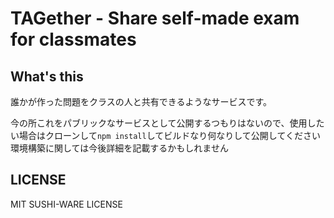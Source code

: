 # TAGether - Share self-made exam for classmates

## What's this
誰かが作った問題をクラスの人と共有できるようなサービスです。  

今の所これをパブリックなサービスとして公開するつもりはないので、使用したい場合はクローンして`npm install`してビルドなり何なりして公開してください  
環境構築に関しては今後詳細を記載するかもしれません

## LICENSE
MIT SUSHI-WARE LICENSE
